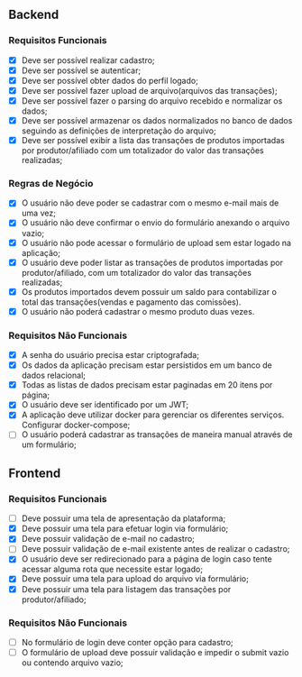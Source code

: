 ## Backend

### Requisitos Funcionais

- [x] Deve ser possível realizar cadastro;
- [x] Deve ser possível se autenticar;
- [x] Deve ser possível obter dados do perfil logado;
- [x] Deve ser possível fazer upload de arquivo(arquivos das transações);
- [x] Deve ser possível fazer o parsing do arquivo recebido e normalizar os dados;
- [x] Deve ser possível armazenar os dados normalizados no banco de dados seguindo as definições de interpretação do arquivo;
- [x] Deve ser possível exibir a lista das transações de produtos importadas por produtor/afiliado com um totalizador do valor das transações realizadas;

### Regras de Negócio

- [x] O usuário não deve poder se cadastrar com o mesmo e-mail mais de uma vez;
- [x] O usuário não deve confirmar o envio do formulário anexando o arquivo vazio;
- [x] O usuário não pode acessar o formulário de upload sem estar logado na aplicação;
- [x] O usuário deve poder listar as transações de produtos importadas por produtor/afiliado, com um totalizador do valor das transações realizadas;
- [x] Os produtos importados devem possuir um saldo para contabilizar o total das transações(vendas e pagamento das comissões).
- [x] O usuário não poderá cadastrar o mesmo produto duas vezes.

### Requisitos Não Funcionais

- [x] A senha do usuário precisa estar criptografada;
- [x] Os dados da aplicação precisam estar persistidos em um banco de dados relacional;
- [x] Todas as listas de dados precisam estar paginadas em 20 itens por página;
- [x] O usuário deve ser identificado por um JWT;
- [x] A aplicação deve utilizar docker para gerenciar os diferentes serviços. Configurar docker-compose;
- [ ] O usuário poderá cadastrar as transações de maneira manual através de um formulário;

## Frontend

### Requisitos Funcionais

- [ ] Deve possuir uma tela de apresentação da plataforma;
- [x] Deve possuir uma tela para efetuar login via formulário;
- [x] Deve possuir validação de e-mail no cadastro;
- [ ] Deve possuir validação de e-mail existente antes de realizar o cadastro;
- [x] O usuário deve ser redirecionado para a página de login caso tente acessar alguma rota que necessite estar logado;
- [x] Deve possuir uma tela para upload do arquivo via formulário;
- [x] Deve possuir uma tela para listagem das transações por produtor/afiliado;

### Requisitos Não Funcionais

- [ ] No formulário de login deve conter opção para cadastro;
- [ ] O formulário de upload deve possuir validação e impedir o submit vazio ou contendo arquivo vazio;
